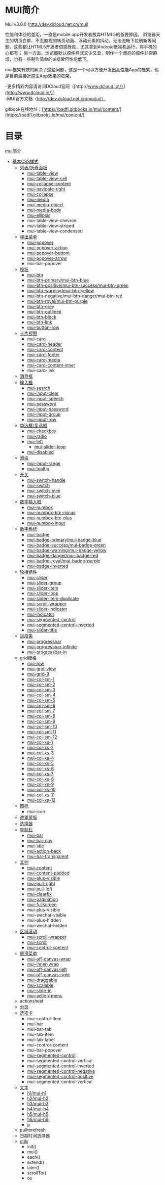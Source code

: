 # MUI简介

Mui v3.0.0 \([http:\/\/dev.dcloud.net.cn\/mui](http://dev.dcloud.net.cn/mui)\)

性能和体验的差距，一直是mobile app开发者放弃HTML5的首要原因。 浏览器天生的切页白屏、不忍直视的转页动画、浮动元素的抖动、无法流畅下拉刷新等问题，这些都让HTML5开发者倍感挫败，尤其拿到Android低端机运行，摔手机的心都有； 另一方面，浏览器默认控件样式又少又丑，制作一个漂亮的控件非常麻烦，也有一些制作简单的ui框架但性能低下。

mui框架有效的解决了这些问题，这是一个可以方便开发出高性能App的框架，也是目前最接近原生App效果的框架。

-更多精彩内容请访问DCloud官网（[http:\/\/www.dcloud.io\/）](http://www.dcloud.io/）)  
-MUI官方文档（[http:\/\/dev.dcloud.net.cn\/mui\/ui\/）](http://dev.dcloud.net.cn/mui/ui/）)

gitbook在线地址：[https://badfl.gitbooks.io/mui/content/](https://badfl.gitbooks.io/mui/content/)

# 目录

[mui简介](README.md)

* [基本CSS样式](chapter1.md)
  * [列表\/折叠面板](list.md)
    * [mui-table-view](mui-table-view.md)
    * [mui-table-view-cell](mui-table-view-cell.md)
    * [mui-collapse-content](mui-collapse-content.md)
    * [mui-navigate-right](mui-navigate-right.md)
    * [mui-collapse](mui-collapse.md)
    * [mui-media](mui-media.md)
    * [mui-media-object](mui-media-object.md)
    * [mui-media-body](mui-media-body.md)
    * [mui-ellipsis](mui-ellipsis.md)
    * mui-table-view-chevron
    * mui-table-view-striped
    * mui-table-view-condensed
  * [弹出菜单](popover.md)
    * [mui-popover](mui-popover.md)
    * [mui-popover-action](mui-popover-action.md)
    * [mui-popover-bottom](mui-popover-bottom.md)
    * [mui-popover-arrow](mui-popover-arrow.md)
    * mui-bar-popover
  * [按钮](mui-btn.md)
    * [mui-btn](.mui-btn.md)
    * [mui-btn-primary\/mui-btn-blue](mui-btn-primary.md)
    * [mui-btn-positive\/mui-btn-success\/mui-btn-green](mui-btn-positivemui-btn-successmui-btn-green.md)
    * [mui-btn-warning\/mui-btn-yellow](mui-btn-warningmui-btn-yellow.md)
    * [mui-btn-negative\/mui-btn-danger\/mui-btn-red](mui-btn-negativemui-btn-dangermui-btn-red.md)
    * [mui-btn-royal\/mui-btn-purple](mui-btn-royalmui-btn-purple.md)
    * [mui-btn-grey](mui-btn-grey.md)
    * [mui-btn-outlined](mui-btn-outlined.md)
    * [mui-btn-block](mui-btn-block.md)
    * [mui-btn-link](mui-btn-link.md)
    * [mui-button-row](mui-button-row.md)
  * [卡片视图](cardview.md)
    * [mui-card](mui-card.md)
    * [mui-card-header](mui-card-header.md)
    * [mui-card-content](mui-card-content.md)
    * [mui-card-footer](mui-card-footer.md)
    * [mui-card-media](mui-card-media.md)
    * [mui-card-content-inner](mui-card-content-inner.md)
    * mui-card-link
  * [消息框](消息框.md)
  * [输入框](shu_ru_kuang.md)
    * [mui-search](mui-search.md)
    * [mui-input-clear](mui-input-clear.md)
    * [mui-input-speech](mui-input-speech.md)
    * [mui-password](mui-password.md)
    * [mui-input-password](mui-input-password.md)
    * [mui-input-group](mui-input-group.md)
    * [mui-input-row](mui-input-row.md)
  * [单选框\/复选框](checkbox.md)
    * [mui-checkbox](mui-checkbox.md)
    * [mui-radio](mui-radio.md)
    * [mui-left](mui-left.md)
      * [mui-slider-loop](mui-slider-loop.md)
    * [mui-disabled](mui-disabled.md)
  * [滑块](range.md)
    * [mui-input-range](mui-input-range.md)
    * [mui-tooltip](mui-tooltip.md)
  * [开关](switch.md)
    * [mui-switch-handle](mui-switch-handle.md)
    * [mui-switch](mui-switch.md)
    * [mui-switch-mini](mui-switch-mini.md)
    * [mui-switch-blue](mui-switch-blue.md)
  * [数字输入框](number-box.md)
    * [mui-numbox](mui-numbox.md)
    * [mui-numbox-btn-minus](mui-numbox-btn-minus.md)
    * [mui-numbox-btn-plus](mui-numbox-btn-plus.md)
    * [mui-numbox-input](mui-numbox-input.md)
  * [数字角标](badge.md)
    * [mui-badge](mui-badge.md)
    * [mui-badge-primary\/mui-badge-blue](mui-badge-primary.md)
    * [mui-badge-success\/mui-badge-green](mui-badge-successmui-badge-green.md)
    * [mui-badge-warning\/mui-badge-yellow](mui-badge-warningmui-badge-yellow.md)
    * [mui-badge-danger\/mui-badge-red](mui-badge-dangermui-badge-red.md)
    * [mui-badge-royal\/mui-badge-purple](mui-badge-royalmui-badge-purple.md)
    * [mui-badge-inverted](mui-badge-inverted.md)
  * [轮播组件](mui-slider.md)
    * [mui-slider](mui-slider2.md)
    * [mui-slider-group](mui-slider-group.md)
    * [mui-slider-item](mui-slider-item.md)
    * [mui-slider-loop](mui-slider-loop.md)
    * [mui-slider-item-duplicate](mui-slider-item-duplicate.md)
    * [mui-scroll-wrapper](mui-scroll-wrapper.md)
    * [mui-slider-indicator](mui-slider-indicator.md)
    * [mui-indicator](mui-indicator.md)
    * [mui-segmented-control](mui-segmented-control.md)
    * [mui-segmented-control-inverted](mui-segmented-control-inverted.md)
    * [mui-slider-title](mui-slider-title.md)
  * [进度条](progressbar.md)
    * [mui-progressbar](mui-progressbar.md)
    * [mui-progressbar-infinite](mui-progressbar-infinite.md)
    * [mui-progressbar-in](mui-progressbar-in.md)
  * [grid栅格](grid9.md)
    * [mui-row](mui-row.md)
    * [mui-grid-view](mui-grid-view.md)
    * [mui-grid-9](mui-grid-9.md)
    * [mui-col-sm-1](mui-col-sm-1.md)
    * [mui-col-sm-2](mui-col-sm-2.md)
    * [mui-col-sm-3](mui-col-sm-3.md)
    * [mui-col-sm-4](mui-col-sm-4.md)
    * [mui-col-sm-5](mui-col-sm-5.md)
    * [mui-col-sm-6](mui-col-sm-6.md)
    * [mui-col-sm-7](mui-col-sm-7.md)
    * [mui-col-sm-8](mui-col-sm-8.md)
    * [mui-col-sm-9](mui-col-sm-9.md)
    * [mui-col-sm-10](mui-col-sm-10.md)
    * [mui-col-sm-11](mui-col-sm-11.md)
    * [mui-col-sm-12](mui-col-sm-12.md)
    * [mui-col-xs-1](mui-col-xs-1.md)
    * [mui-col-xs-2](mui-col-xs-2.md)
    * [mui-col-xs-3](mui-col-xs-3.md)
    * [mui-col-xs-4](mui-col-xs-4.md)
    * [mui-col-xs-5](mui-col-xs-5.md)
    * [mui-col-xs-6](mui-col-xs-6.md)
    * [mui-col-xs-7](mui-col-xs-7.md)
    * [mui-col-xs-8](mui-col-xs-8.md)
    * [mui-col-xs-9](mui-col-xs-9.md)
    * [mui-col-xs-10](mui-col-xs-10.md)
    * [mui-col-xs-11](mui-col-xs-11.md)
    * [mui-col-xs-12](mui-col-xs-12.md)
  * [图标](图标.md)
    * mui-icon
  * [遮罩蒙版](mask.md)
  * [选择器](选择器.md)
  * [导航栏](nav.md)
    * [mui-bar](mui-bar.md)
    * [mui-bar-nav](mui-bar-nav.md)
    * [mui-title](mui-title.md)
    * [mui-action-back](mui-action-back.md)
    * [mui-bar-transparent](mui-bar-transparent.md)
  * [其他](other.md)
    * [mui-content](mui-content.md)
    * [mui-content-padded](mui-content-padded.md)
    * [mui-plus-visible](mui-plus-visible.md)
    * [mui-pull-right](mui-pull-right.md)
    * [mui-pull-left](mui-pull-left.md)
    * [mui-clearfix](mui-clearfix.md)
    * [mui-pagination](mui-pagination.md)
    * [mui-fullscreen](mui-fullscreen.md)
    * mui-plus-visible
    * mui-wechat-visible
    * mui-plus-hidden
    * mui-wechat-hidden
  * [区域滚动](scroll.md)
    * [mui-scroll-wrapper](mui-scroll-wrapper.md)
    * [mui-scroll](mui-scroll.md)
    * [mui-control-content](mui-control-content.md)
  * [侧滑菜单](offcanvas.md)
    * [mui-off-canvas-wrap](mui-off-canvas-wrap.md)
    * [mui-inner-wrap](mui-inner-wrap.md)
    * [mui-off-canvas-left](mui-off-canvas-left.md)
    * [mui-off-canvas-right](mui-off-canvas-right.md)
    * [mui-draggable](mui-draggable.md)
    * [mui-scalable](mui-scalable.md)
    * [mui-slide-in](mui-slide-in.md)
    * [mui-action-menu](mui-action-menu.md)
  * actionsheet
  * [分页](分页.md)
  * [选项卡](tabbar.md)
    * mui-control-item
    * [mui-bar](mui-bar.md)
    * mui-bar-tab
    * mui-tab-item
    * mui-tab-label
    * mui-control-content
    * mui-bar-popover
    * [mui-segmented-control](mui-segmented-control.md)
    * mui-segmented-control-vertical
    * [mui-segmented-control-inverted](mui-segmented-control-inverted.md)
    * [mui-segmented-control-negative](mui-segmented-control-negative.md)
    * [mui-segmented-control-positive](mui-segmented-control-positive.md)
    * mui-segmented-control-vertical
  * [文字](word.md)
    * [h1\/mui-h1](h1mui-h1.md)
    * [h2\/mui-h2](h2mui-h2.md)
    * [h3\/mui-h3](h3mui-h3.md)
    * [h4\/mui-h4](h4mui-h4.md)
    * [h5\/mui-h5](h5mui-h5.md)
    * [h6\/mui-h6](h6mui-h6.md)
    * [p](p.md)
  * pulltorefresh
  * 日期时间选择器
  * [utils](utils.md)
    * init\(\)
    * mui\(\)
    * each\(\)
    * extend\(\)
    * later\(\)
    * scrollTo\(\)
    * os




